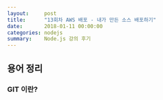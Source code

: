 ```yaml
---
layout:     post
title:      "13회차 AWS 배포 - 내가 만든 소스 배포하기"
date:       2018-01-11 00:00:00
categories: nodejs
summary:    Node.js 강의 후기
---
```


## 용어 정리

### GIT 이란?
 
